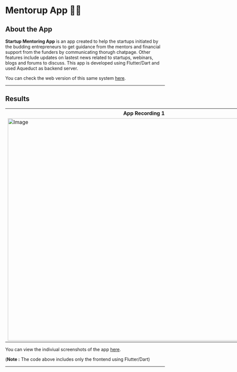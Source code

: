 # Mentorup App 👨‍🏫 

## <a name="system">About the App</a>

**Startup Mentoring App** is an app created to help the startups initiated by the budding entrepreneurs to get guidance from the mentors and financial support from the funders by communicating thorugh chatpage. Other features include updates on lastest news related to startups, webinars, blogs and forums to discuss. This app is developed using Flutter/Dart and used Aqueduct as backend server.

You can check the web version of this same system [here](https://github.com/ekta18/Startup-Mentoring-Website).

---

## <a name="Results">Results</a>

<table style="width:1720px; border: black; margin: 0px auto;" class="skinny" cellspacing="0" cellpadding="0">
    <tr>
        <th>App Recording 1</th>
        <th>App Recording 2</th>
    </tr> 
    <tr>
        <td>
            <img src="assets/gifs/App_Recording_1.gif" alt="Image" width="860" height="700">
        </td>
        <td>
            <img src="assets/gifs/App_Recording_2.gif" alt="Image" width="860" height="700">
        </td>
    </tr> 
</table>

You can view the indiviual screenshots of the app [here](https://github.com/ekta18/Mentorup/tree/main/assets/results).


(**Note :** The code above includes only the frontend using Flutter/Dart)

---